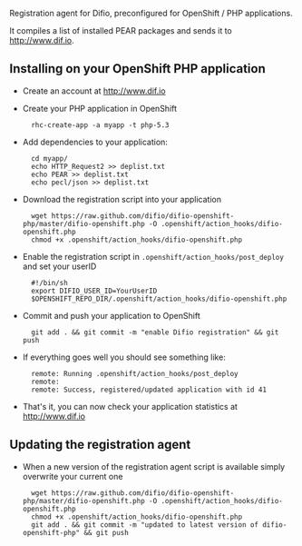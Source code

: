 Registration agent for Difio, preconfigured for OpenShift / PHP
applications. 

It compiles a list of installed PEAR packages and sends it to http://www.dif.io.


Installing on your OpenShift PHP application
--------------------------------------------

- Create an account at http://www.dif.io

- Create your PHP application in OpenShift

        rhc-create-app -a myapp -t php-5.3

- Add dependencies to your application:

        cd myapp/
        echo HTTP_Request2 >> deplist.txt
        echo PEAR >> deplist.txt
        echo pecl/json >> deplist.txt

- Download the registration script into your application

        wget https://raw.github.com/difio/difio-openshift-php/master/difio-openshift.php -O .openshift/action_hooks/difio-openshift.php
        chmod +x .openshift/action_hooks/difio-openshift.php

- Enable the registration script in `.openshift/action_hooks/post_deploy` and set your userID

        #!/bin/sh
        export DIFIO_USER_ID=YourUserID
        $OPENSHIFT_REPO_DIR/.openshift/action_hooks/difio-openshift.php

- Commit and push your application to OpenShift

        git add . && git commit -m "enable Difio registration" && git push

- If everything goes well you should see something like:

        remote: Running .openshift/action_hooks/post_deploy
        remote: 
        remote: Success, registered/updated application with id 41

- That's it, you can now check your application statistics at http://www.dif.io

Updating the registration agent
-------------------------------

- When a new version of the registration agent script is available simply overwrite your current one

        wget https://raw.github.com/difio/difio-openshift-php/master/difio-openshift.php -O .openshift/action_hooks/difio-openshift.php
        chmod +x .openshift/action_hooks/difio-openshift.php
        git add . && git commit -m "updated to latest version of difio-openshift-php" && git push
